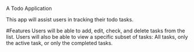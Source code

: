 A Todo Application

This app will assist users in tracking their todo tasks.

#Features
Users will be able to add, edit, check, and delete tasks from the list. 
Users will also be able to view a specific subset of tasks: All tasks, only the active task, or only the completed tasks.
